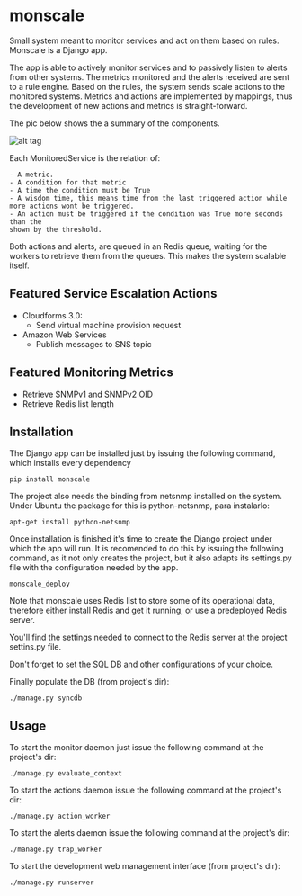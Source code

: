 monscale
========

Small system meant to monitor services and act on them based on rules. Monscale is a Django app.

The app is able to actively monitor services and to passively listen to alerts from other systems.
The metrics monitored and the alerts received are sent to a rule engine. Based on the rules, the system
sends scale actions to the monitored systems. Metrics and actions are implemented by mappings, thus 
the development of new actions and metrics is straight-forward.

The pic below shows the a summary of the components.

![alt tag](http://blog.digitalhigh.es/wp-content/uploads/2014/05/components-1024x526.png)

Each MonitoredService is the relation of:

    - A metric.
    - A condition for that metric
    - A time the condition must be True
    - A wisdom time, this means time from the last triggered action while more actions wont be triggered.
    - An action must be triggered if the condition was True more seconds than the 
    shown by the threshold.
    
Both actions and alerts, are queued in an Redis queue, waiting for the workers to retrieve them from 
the queues. This makes the system scalable itself.

Featured Service Escalation Actions
--------------------------

 - Cloudforms 3.0:
      - Send virtual machine provision request
 - Amazon Web Services
      - Publish messages to SNS topic
          
Featured Monitoring Metrics
--------------------------

 - Retrieve SNMPv1 and SNMPv2 OID
 - Retrieve Redis list length
 
Installation
------------

The Django app can be installed just by issuing the following command, which installs every dependency

```
pip install monscale
```

The project also needs the binding from netsnmp installed on the system. Under Ubuntu the package for this 
is python-netsnmp, para instalarlo:

```
apt-get install python-netsnmp
```

Once installation is finished it's time to create the Django project under which the app will run. It
is recomended to do this by issuing the following command, as it not only creates the project, but
it also adapts its settings.py file with the configuration needed by the app.

```
monscale_deploy
```

Note that monscale uses Redis list to store some of its operational data, therefore either
install Redis and get it running, or use a predeployed Redis server. 

You'll find the settings needed to connect to the Redis server at the project 
settins.py file.

Don't forget to set the SQL DB and other configurations of your choice.

Finally populate the DB (from project's dir):

```
./manage.py syncdb
```

Usage
-----

To start the monitor daemon just issue the following command at the project's dir:

```
./manage.py evaluate_context
```

To start the actions daemon issue the following command at the project's dir:

```
./manage.py action_worker
```

To start the alerts daemon issue the following command at the project's dir:

```
./manage.py trap_worker
```

To start the development web management interface (from project's dir):

```
./manage.py runserver
```

